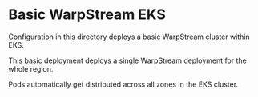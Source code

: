 # Basic WarpStream EKS

Configuration in this directory deploys a basic WarpStream cluster within EKS.

This basic deployment deploys a single WarpStream deployment for the whole region.

Pods automatically get distributed across all zones in the EKS cluster.
